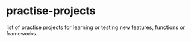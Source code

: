 # practise-projects
list of practise projects for learning or testing new features, functions or frameworks.
